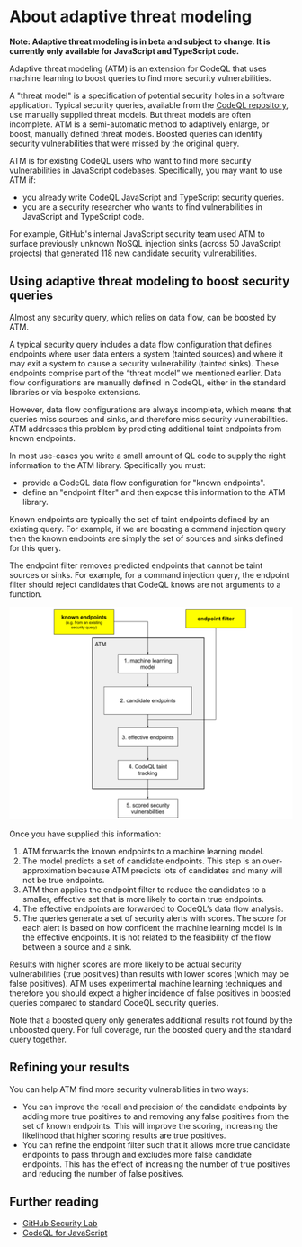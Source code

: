 # About adaptive threat modeling

**Note: Adaptive threat modeling is in beta and subject to change.
It is currently only available for JavaScript and TypeScript code.**


Adaptive threat modeling (ATM) is an extension for CodeQL that uses machine learning to boost queries to find more security vulnerabilities.

A "threat model" is a specification of potential security holes in a software application. Typical security queries, available from the [CodeQL repository](https://github.com/github/codeql), use manually supplied threat models. But threat models are often incomplete. ATM is a semi-automatic method to adaptively enlarge, or boost, manually defined threat models. Boosted queries can identify security vulnerabilities that were missed by the original query.

ATM is for existing CodeQL users who want to find more security vulnerabilities in JavaScript codebases. Specifically, you may want to use ATM if:

- you already write CodeQL JavaScript and TypeScript security queries.
- you are a security researcher who wants to find vulnerabilities in JavaScript and TypeScript code.

For example, GitHub's internal JavaScript security team used ATM to surface previously unknown NoSQL injection sinks (across 50 JavaScript projects) that generated 118 new candidate security vulnerabilities.

## Using adaptive threat modeling to boost security queries

Almost any security query, which relies on data flow, can be boosted by ATM.

A typical security query includes a data flow configuration that defines endpoints where user data enters a system (tainted sources) and where it may exit a system to cause a security vulnerability (tainted sinks). These endpoints comprise part of the “threat model” we mentioned earlier. Data flow configurations are manually defined in CodeQL, either in the standard libraries or via bespoke extensions.

However, data flow configurations are always incomplete, which means that queries miss sources and sinks, and therefore miss security vulnerabilities. ATM addresses this problem by predicting additional taint endpoints from known endpoints. 

In most use-cases you write a small amount of QL code to supply the right information to the ATM library. Specifically you must:

- provide a CodeQL data flow configuration for "known endpoints".
- define an "endpoint filter" and then expose this information to the ATM library.

Known endpoints are typically the set of taint endpoints defined by an existing query. For example, if we are boosting a command injection query then the known endpoints are simply the set of sources and sinks defined for this query.

The endpoint filter removes predicted endpoints that cannot be taint sources or sinks. For example, for a command injection query, the endpoint filter should reject candidates that CodeQL knows are not arguments to a function. 

![ATM](./ATM.svg)

Once you have supplied this information:
1. ATM forwards the known endpoints to a machine learning model.
2. The model predicts a set of candidate endpoints. This step is an over-approximation because ATM predicts lots of candidates and many will not be true endpoints.
3. ATM then applies the endpoint filter to reduce the candidates to a smaller, effective set that is more likely to contain true endpoints.
4. The effective endpoints are forwarded to CodeQL’s data flow analysis.
5. The queries generate a set of security alerts with scores.
    The score for each alert is based on how confident the machine learning model is in the effective endpoints.
    It is not related to the feasibility of the flow between a source and a sink.

Results with higher scores are more likely to be actual security vulnerabilities (true positives) than results with lower scores (which may be false positives). ATM uses experimental machine learning techniques and therefore you should expect a higher incidence of false positives in boosted queries compared to standard CodeQL security queries.

Note that a boosted query only generates additional results not found by the unboosted query.
For full coverage, run the boosted query and the standard query together.

## Refining your results

You can help ATM find more security vulnerabilities in two ways:

- You can improve the recall and precision of the candidate endpoints by adding more true positives to and removing any false positives from the set of known endpoints.
  This will improve the scoring, increasing the likelihood that higher scoring results are true positives.
- You can refine the endpoint filter such that it allows more true candidate endpoints to pass through and excludes more false candidate endpoints.
  This has the effect of increasing the number of true positives and reducing the number of false positives.

## Further reading

- [GitHub Security Lab](https://securitylab.github.com/)
- [CodeQL for JavaScript](https://help.semmle.com/QL/learn-ql/javascript/ql-for-javascript.html)
